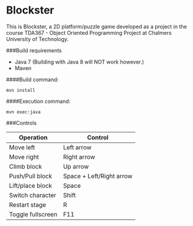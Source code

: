 Blockster
======

This is Blockster, a 2D platform/puzzle game developed as a project in the course
TDA367 - Object Oriented Programming Project at Chalmers University of Technology.

###Build requirements
  * Java 7 (Building with Java 8 will NOT work however.)
  * Maven

####Build command:
```
mvn install
```
####Execution command:
```
mvn exec:java
```

###Controls

Operation | Control
---|---
Move left | Left arrow
Move right | Right arrow
Climb block | Up arrow
Push/Pull block | Space + Left/Right arrow
Lift/place block | Space
Switch character | Shift
Restart stage | R
Toggle fullscreen  | F11
